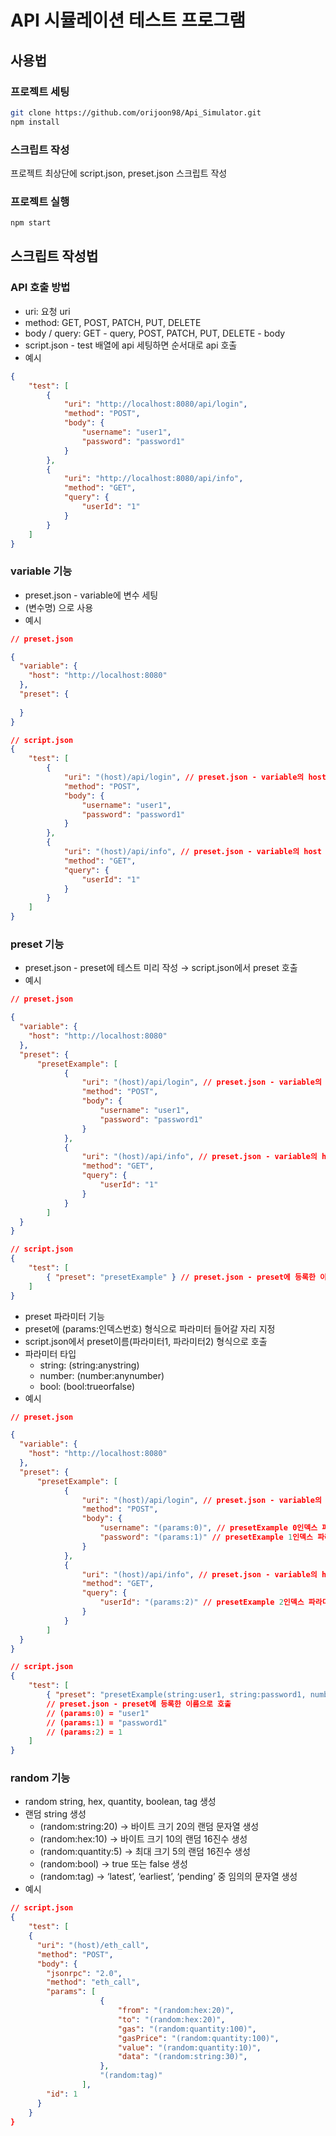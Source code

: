 # API 시뮬레이션 테스트 프로그램
## 사용법

### 프로젝트 세팅

```bash
git clone https://github.com/orijoon98/Api_Simulator.git
npm install
```

### 스크립트 작성

프로젝트 최상단에 script.json, preset.json 스크립트 작성

### 프로젝트 실행

```bash
npm start
```

## 스크립트 작성법

### API 호출 방법

- uri: 요청 uri
- method: GET, POST, PATCH, PUT, DELETE
- body / query: GET - query, POST, PATCH, PUT, DELETE - body
- script.json - test 배열에 api 세팅하면 순서대로 api 호출
- 예시

```json
{
	"test": [	
		{
			"uri": "http://localhost:8080/api/login",
			"method": "POST",
			"body": {
				"username": "user1",
				"password": "password1"
			}
		},
		{
			"uri": "http://localhost:8080/api/info",
			"method": "GET",
			"query": {
				"userId": "1"
			}
		}
	]
}
```

### variable 기능

- preset.json - variable에 변수 세팅
- (변수명) 으로 사용
- 예시

```json
// preset.json

{
  "variable": {
    "host": "http://localhost:8080"
  },
  "preset": {
	  
  }
}
```

```json
// script.json
{
	"test": [	
		{
			"uri": "(host)/api/login", // preset.json - variable의 host 사용
			"method": "POST",
			"body": {
				"username": "user1",
				"password": "password1"
			}
		},
		{
			"uri": "(host)/api/info", // preset.json - variable의 host 사용
			"method": "GET",
			"query": {
				"userId": "1"
			}
		}
	]
}
```

### preset 기능

- preset.json - preset에 테스트 미리 작성 → script.json에서 preset 호출
- 예시

```json
// preset.json

{
  "variable": {
    "host": "http://localhost:8080"
  },
  "preset": {
	  "presetExample": [	
			{
				"uri": "(host)/api/login", // preset.json - variable의 host 사용
				"method": "POST",
				"body": {
					"username": "user1",
					"password": "password1"
				}
			},
			{
				"uri": "(host)/api/info", // preset.json - variable의 host 사용
				"method": "GET",
				"query": {
					"userId": "1"
				}
			}
		]
  }
}
```

```json
// script.json
{
	"test": [	
		{ "preset": "presetExample" } // preset.json - preset에 등록한 이름으로 호출
	]
}
```

- preset 파라미터 기능
- preset에 (params:인덱스번호) 형식으로 파라미터 들어갈 자리 지정
- script.json에서 preset이름(파라미터1, 파라미터2) 형식으로 호출
- 파라미터 타입
    - string: (string:anystring)
    - number: (number:anynumber)
    - bool: (bool:trueorfalse)
- 예시

```json
// preset.json

{
  "variable": {
    "host": "http://localhost:8080"
  },
  "preset": {
	  "presetExample": [	
			{
				"uri": "(host)/api/login", // preset.json - variable의 host 사용
				"method": "POST",
				"body": {
					"username": "(params:0)", // presetExample 0인덱스 파라미터 사용
					"password": "(params:1)" // presetExample 1인덱스 파라미터 사용
				}
			},
			{
				"uri": "(host)/api/info", // preset.json - variable의 host 사용
				"method": "GET",
				"query": {
					"userId": "(params:2)" // presetExample 2인덱스 파라미터 사용
				}
			}
		]
  }
}
```

```json
// script.json
{
	"test": [	
		{ "preset": "presetExample(string:user1, string:password1, number:1)" } 
		// preset.json - preset에 등록한 이름으로 호출
		// (params:0) = "user1"
		// (params:1) = "password1"
		// (params:2) = 1
	]
}
```

### random 기능

- random string, hex, quantity, boolean, tag 생성
- 랜덤 string 생성
    - (random:string:20) → 바이트 크기 20의 랜덤 문자열 생성
    - (random:hex:10) → 바이트 크기 10의 랜덤 16진수 생성
    - (random:quantity:5) → 최대 크기 5의 랜덤 16진수 생성
    - (random:bool) → true 또는 false 생성
    - (random:tag) → ‘latest’, ‘earliest’, ‘pending’ 중 임의의 문자열 생성
- 예시

```json
// script.json
{
	"test": [	
	{
      "uri": "(host)/eth_call",
      "method": "POST",
      "body": {
        "jsonrpc": "2.0",
        "method": "eth_call",
        "params": [
					{
						"from": "(random:hex:20)",
						"to": "(random:hex:20)",
						"gas": "(random:quantity:100)",
						"gasPrice": "(random:quantity:100)",
						"value": "(random:quantity:10)",
						"data": "(random:string:30)",
					},
					"(random:tag)"
				],
        "id": 1
      }
	}
}
```
